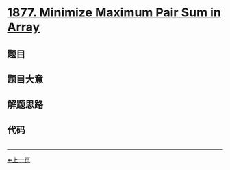 # [1877. Minimize Maximum Pair Sum in Array](https://leetcode.com/problems/minimize-maximum-pair-sum-in-array/)


## 题目

## 题目大意

## 解题思路


## 代码

```go

```

----------------------------------------------
<p><a href="https://books.halfrost.com/leetcode/ChapterFour/1800~1899/1846.Maximum-Element-After-Decreasing-and-Rearranging/">⬅️上一页</a></p>